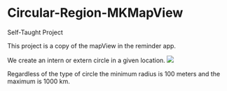 # Circular-Region-MKMapView
Self-Taught Project


This project is a copy of the mapView in the reminder app.

We create an intern or extern circle in a given location.
![](https://gph.is/2D6Tnpn.gif)

Regardless of the type of circle the minimum radius is 100 meters and the maximum is 1000 km.
